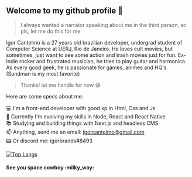 <h2> Welcome to my github profile 👋 </h2>

> I always wanted a narrator speaking about me in the third person, so pls, let me do this for me 

Igor Cantelmo is a 27 years old brazilian developer, undergrad student of Computer Science at UERJ, Rio de Janeiro. 
He loves cult movies, but sometimes, just want to see some action and trash movies just for fun. 
Ex-Indie rocker and frustrated musician, he tries to play guitar and harmonica.
As every good geek, he is passionate for games, animes and HQ's (Sandman is my most favorite)

> Thanks! let me handle for now :sweat_smile:

Here are some specs about me:

:computer: I'm a front-end developer with good xp in Html, Css and Js <br>
:rocket: Currently I'm evolving my skills in Node, React and React Native <br>
:books: Studying and building things with Next.js and headless CMS <br>
:mailbox: Anything, send me an email: igorcantelmo@gmail.com <br>
:pager: Or discord me: igorbrands#8493<br>

[![Top Langs](https://github-readme-stats.vercel.app/api/top-langs/?username=igorbrands&layout=compact&theme=algolia)](https://github.com/igorbrands/github-readme-stats)

<h4> See you space cowboy :milky_way: </h4>


